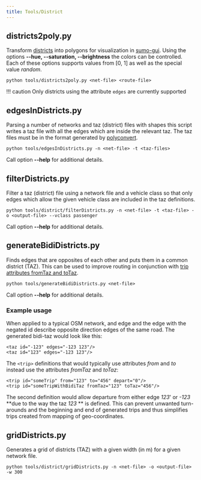 ```yaml
---
title: Tools/District
---
```


## districts2poly.py

Transform
[districts](../Demand/Importing_O/D_Matrices.md#describing_the_taz)
into polygons for visualization in [sumo-gui](../sumo-gui.md).
Using the options **--hue, --saturation, --brightness** the colors can be controlled. Each of these options
supports values from \[0, 1\] as well as the special value *random*.

```
python tools/districts2poly.py <net-file> <route-file>
```

!!! caution
    Only districts using the attribute `edges` are currently supported

## edgesInDistricts.py

Parsing a number of networks and taz (district) files with shapes this
script writes a taz file with all the edges which are inside the
relevant taz. The taz files must be in the format generated by
[polyconvert](../polyconvert.md).

```
python tools/edgesInDistricts.py -n <net-file> -t <taz-files>
```

Call option **--help** for additional details.

## filterDistricts.py

Filter a taz (district) file using a network file and a vehicle class so
that only edges which allow the given vehicle class are included in the
taz definitions.

```
python tools/district/filterDistricts.py -n <net-file> -t <taz-file> -o <output-file> --vclass passenger
```

Call option **--help** for additional details.

## generateBidiDistricts.py

Finds edges that are opposites of each other and puts them in a common
district (TAZ). This can be used to improve routing in conjunction with
[trip attributes fromTaz and
toTaz](../Definition_of_Vehicles,_Vehicle_Types,_and_Routes.md#traffic_assignement_zones_taz).

```
python tools/generateBidiDistricts.py <net-file>
```

Call option **--help** for additional details.

### Example usage

When applied to a typical OSM network, and edge and the edge with the
negated id describe opposite direction edges of the same road. The
generated bidi-taz would look like this:

```
<taz id="-123" edges="-123 123"/>
<taz id="123" edges="-123 123"/>
```

The `<trip>` definitions that would typically use attributes *from* and *to*
instead use the attributes *fromTaz* and *toTaz*:

```
<trip id="someTrip" from="123" to="456" depart="0"/>
<trip id="someTripWithBidiTaz fromTaz="123" toTaz="456"/>
```

The second definition would allow departure from either edge *123*' or
*-123* **due to the way the taz *123* ** is defined. This can prevent
unwanted turn-arounds and the beginning and end of generated trips and
thus simplifies trips created from mapping of geo-coordinates.


## gridDistricts.py

Generates a grid of districts (TAZ) with a given width (in m) for a given network file. 

```
python tools/district/gridDistricts.py -n <net-file> -o <output-file> -w 300
```
